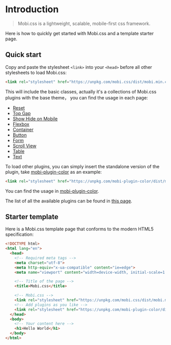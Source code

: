 # Introduction

> Mobi.css is a lightweight, scalable, mobile-first css framework.

Here is how to quickly get started with Mobi.css and a template starter page.

## Quick start

Copy and paste the stylesheet `<link>` into your `<head>` before all other stylesheets to load Mobi.css:

```html
<link rel="stylesheet" href="https://unpkg.com/mobi.css/dist/mobi.min.css" />
```

This will include the basic classes, actually it's a collections of Mobi.css plugins with the base theme， you can find the usage in each page:

- [Reset](reset.html)
- [Top Gap](top-gap.html)
- [Show Hide on Mobile](show-hide-on-mobile.html)
- [Flexbox](flexbox.html)
- [Container](container.html)
- [Button](button.html)
- [Form](form.html)
- [Scroll View](scroll-view.html)
- [Table](table.html)
- [Text](text.html)

To load other plugins, you can simply insert the standalone version of the plugin, take [mobi-plugin-color](https://github.com/mobi-css/mobi-plugin-color) as an example:

```html
<link rel="stylesheet" href="https://unpkg.com/mobi-plugin-color/dist/mobi-plugin-color.min.css" />
```

You can find the usage in [mobi-plugin-color](https://github.com/mobi-css/mobi-plugin-color).

The list of all the available plugins can be found in [this page](../plugins).

## Starter template

Here is a Mobi.css template page that conforms to the modern HTML5 specification:

```html
<!DOCTYPE html>
<html lang="en">
  <head>
    <!-- Required meta tags -->
    <meta charset="utf-8">
    <meta http-equiv="x-ua-compatible" content="ie=edge">
    <meta name="viewport" content="width=device-width, initial-scale=1.0, maximum-scale=1.0, user-scalable=no">

    <!-- Title of the page -->
    <title>Mobi.css</title>

    <!-- Mobi.css -->
    <link rel="stylesheet" href="https://unpkg.com/mobi.css/dist/mobi.min.css">
    <!-- Add plugins as you like -->
    <link rel="stylesheet" href="https://unpkg.com/mobi-plugin-color/dist/mobi-plugin-color.min.css">
  </head>
  <body>
    <!-- Your content here -->
    <h1>Hello World</h1>
  </body>
</html>
```
